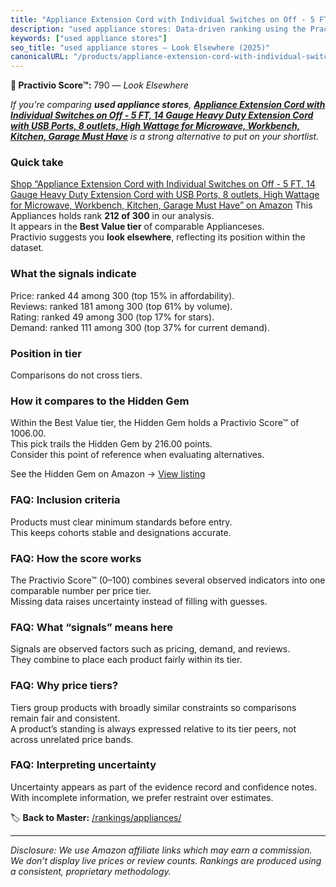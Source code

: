 ```yaml
---
title: "Appliance Extension Cord with Individual Switches on Off - 5 FT, 14 Gauge Heavy Duty Extension Cord with USB Ports, 8 outlets, High Wattage for Microwave, Workbench, Kitchen, Garage Must Have"
description: "used appliance stores: Data-driven ranking using the Practivio Score™. Positioned by quality, value, demand, findability, momentum."
keywords: ["used appliance stores"]
seo_title: "used appliance stores — Look Elsewhere (2025)"
canonicalURL: "/products/appliance-extension-cord-with-individual-switches-on-off-5-ft-14-gauge-heavy-duty-extension-cord-with-usb-ports-8-outlets-high-wattage-for-microwave-workbench-kitchen-garage-must-have-B0CLNPWQWS/"
---
```


**🚫 Practivio Score™:** 790 — _Look Elsewhere_


*If you're comparing **used appliance stores**, **[Appliance Extension Cord with Individual Switches on Off - 5 FT, 14 Gauge Heavy Duty Extension Cord with USB Ports, 8 outlets, High Wattage for Microwave, Workbench, Kitchen, Garage Must Have](https://www.amazon.com/dp/B0CLNPWQWS?tag=practivio-20)** is a strong alternative to put on your shortlist.*
### Quick take
[Shop “Appliance Extension Cord with Individual Switches on Off - 5 FT, 14 Gauge Heavy Duty Extension Cord with USB Ports, 8 outlets, High Wattage for Microwave, Workbench, Kitchen, Garage Must Have” on Amazon](https://www.amazon.com/dp/B0CLNPWQWS?tag=practivio-20)
This Appliances holds rank **212 of 300** in our analysis.  
It appears in the **Best Value tier** of comparable Applianceses.  
Practivio suggests you **look elsewhere**, reflecting its position within the dataset.

### What the signals indicate
Price: ranked 44 among 300 (top 15% in affordability).  
Reviews: ranked 181 among 300 (top 61% by volume).  
Rating: ranked 49 among 300 (top 17% for stars).  
Demand: ranked 111 among 300 (top 37% for current demand).

### Position in tier
Comparisons do not cross tiers.

### How it compares to the Hidden Gem
Within the Best Value tier, the Hidden Gem holds a Practivio Score™ of 1006.00.  
This pick trails the Hidden Gem by 216.00 points.  
Consider this point of reference when evaluating alternatives.  

See the Hidden Gem on Amazon → [View listing](https://www.amazon.com/dp/B0764HS4SL?tag=practivio-20)

### FAQ: Inclusion criteria
Products must clear minimum standards before entry.  
This keeps cohorts stable and designations accurate.

### FAQ: How the score works
The Practivio Score™ (0–100) combines several observed indicators into one comparable number per price tier.  
Missing data raises uncertainty instead of filling with guesses.

### FAQ: What “signals” means here
Signals are observed factors such as pricing, demand, and reviews.  
They combine to place each product fairly within its tier.

### FAQ: Why price tiers?
Tiers group products with broadly similar constraints so comparisons remain fair and consistent.  
A product’s standing is always expressed relative to its tier peers, not across unrelated price bands.

### FAQ: Interpreting uncertainty
Uncertainty appears as part of the evidence record and confidence notes.  
With incomplete information, we prefer restraint over estimates.


🏷️ **Back to Master:** [/rankings/appliances/](/rankings/appliances/)

---
_Disclosure: We use Amazon affiliate links which may earn a commission. We don’t display live prices or review counts. Rankings are produced using a consistent, proprietary methodology._
